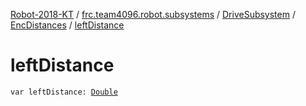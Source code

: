 [Robot-2018-KT](../../../index.md) / [frc.team4096.robot.subsystems](../../index.md) / [DriveSubsystem](../index.md) / [EncDistances](index.md) / [leftDistance](./left-distance.md)

# leftDistance

`var leftDistance: `[`Double`](https://kotlinlang.org/api/latest/jvm/stdlib/kotlin/-double/index.html)